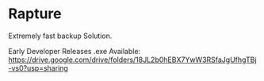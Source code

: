 # Rapture
Extremely fast backup Solution.

Early Developer Releases .exe Available:
https://drive.google.com/drive/folders/18JL2b0hEBX7YwW3RSfaJgUfhgTBj-vs0?usp=sharing
